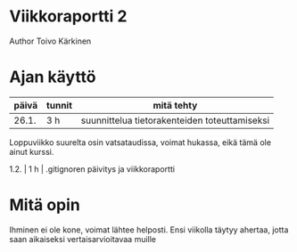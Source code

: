 # Viikkoraportti 2

Author Toivo Kärkinen

# Ajan käyttö

päivä  |  tunnit | mitä tehty
-------|---------|-------------
26.1.  |    3 h  | suunnittelua tietorakenteiden toteuttamiseksi

Loppuviikko suurelta osin vatsataudissa, voimat hukassa, eikä tämä ole
ainut kurssi.
 
1.2.  |    1 h  | .gitignoren päivitys ja viikkoraportti

# Mitä opin

Ihminen ei ole kone, voimat lähtee helposti. Ensi viikolla täytyy ahertaa, jotta saan aikaiseksi vertaisarvioitavaa muille

